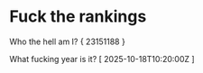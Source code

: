 # Fuck the rankings

Who the hell am I?
{ 23151188 }

What fucking year is it?
[ 2025-10-18T10:20:00Z ]
